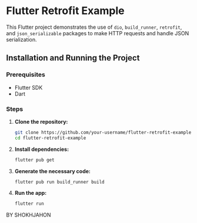 
# Flutter Retrofit Example

This Flutter project demonstrates the use of `dio`, `build_runner`, `retrofit`, and `json_serializable` packages to make HTTP requests and handle JSON serialization.

## Installation and Running the Project

### Prerequisites

- Flutter SDK
- Dart

### Steps

1. **Clone the repository:**
   ```sh
   git clone https://github.com/your-username/flutter-retrofit-example.git
   cd flutter-retrofit-example
   ```

2. **Install dependencies:**
   ```sh
   flutter pub get
   ```

3. **Generate the necessary code:**
   ```sh
   flutter pub run build_runner build
   ```

4. **Run the app:**
   ```sh
   flutter run
   ```


BY SHOKHJAHON